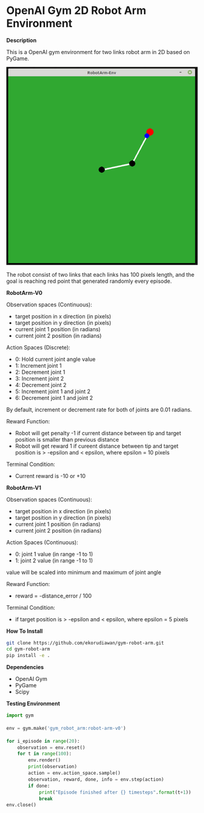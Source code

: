 # OpenAI Gym 2D Robot Arm Environment

**Description**

This is a OpenAI gym environment for two links robot arm in 2D based on PyGame.

![Robot Arm Environment](./images/robot-arm.gif "Robot Arm Environment")

The robot consist of two links that each links has 100 pixels length, and the goal is reaching red point that generated randomly every episode. 

**RobotArm-V0**

Observation spaces (Continuous):

* target position in x direction (in pixels)
* target position in y direction (in pixels)
* current joint 1 position (in radians)
* current joint 2 position (in radians)

Action Spaces (Discrete):

* 0: Hold current joint angle value
* 1: Increment joint 1
* 2: Decrement joint 1
* 3: Increment joint 2
* 4: Decrement joint 2
* 5: Increment joint 1 and joint 2
* 6: Decrement joint 1 and joint 2

By default, increment or decrement rate for both of joints are 0.01 radians. 

Reward Function:

* Robot will get penalty -1 if current distance between tip and target position is smaller than previous distance
* Robot will get reward 1 if cureent distance between tip and target position is > -epsilon and < epsilon, where epsilon = 10 pixels

Terminal Condition:

* Current reward is -10 or +10

**RobotArm-V1**

Observation spaces (Continuous):

* target position in x direction (in pixels)
* target position in y direction (in pixels)
* current joint 1 position (in radians)
* current joint 2 position (in radians)

Action Spaces (Continuous):

* 0: joint 1 value (in range -1 to 1)
* 1: joint 2 value (in range -1 to 1)

value will be scaled into minimum and maximum of joint angle

Reward Function:

* reward = -distance_error / 100

Terminal Condition:

* if target position is > -epsilon and < epsilon, where epsilon = 5 pixels

**How To Install**

```bash
git clone https://github.com/ekorudiawan/gym-robot-arm.git
cd gym-robot-arm
pip install -e .
```

**Dependencies**
* OpenAI Gym
* PyGame
* Scipy

**Testing Environment**

```python
import gym 

env = gym.make('gym_robot_arm:robot-arm-v0')

for i_episode in range(20):
    observation = env.reset()
    for t in range(100):
        env.render()
        print(observation)
        action = env.action_space.sample()
        observation, reward, done, info = env.step(action)
        if done:
            print("Episode finished after {} timesteps".format(t+1))
            break
env.close()

```